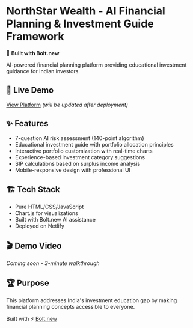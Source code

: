 # NorthStar Wealth - AI Financial Planning & Investment Guide Framework

🚀 **Built with Bolt.new**

AI-powered financial planning platform providing educational investment guidance for Indian investors.

## 🎯 Live Demo
[View Platform](https://northstar-wealth-financial-planning.netlify.app) *(will be updated after deployment)*

## ✨ Features
- 7-question AI risk assessment (140-point algorithm)
- Educational investment guide with portfolio allocation principles
- Interactive portfolio customization with real-time charts
- Experience-based investment category suggestions
- SIP calculations based on surplus income analysis
- Mobile-responsive design with professional UI

## 🏗️ Tech Stack
- Pure HTML/CSS/JavaScript
- Chart.js for visualizations
- Built with Bolt.new AI assistance
- Deployed on Netlify

## 🎬 Demo Video
*Coming soon - 3-minute walkthrough*

## 🏆 Purpose
This platform addresses India's investment education gap by making financial planning concepts accessible to everyone.

Built with ⚡ [Bolt.new](https://bolt.new)

